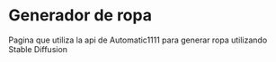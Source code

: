 # Generador de ropa

Pagina que utiliza la api de Automatic1111 para generar ropa utilizando Stable Diffusion
